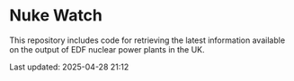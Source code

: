 # Nuke Watch

This repository includes code for retrieving the latest information available on the output of EDF nuclear power plants in the UK.

Last updated: 2025-04-28 21:12